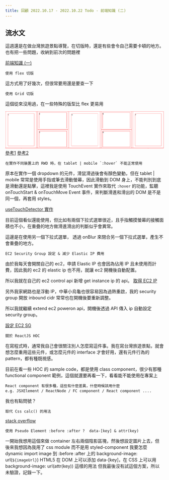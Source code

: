 ```yaml
---
title: 回顧 2022.10.17 - 2022.10.22 Todo - 前端知識 (二)
---
```


## 流水文

這週還是在做台灣旅遊景點導覽，在切版時，還是有些會令自己需要卡頓的地方。
也有把一些問題，收納到前次的問題裡

[前端知識 (一)](https://shengchih.github.io/2022/10/17/frontend-rwd/)

```
使用 flex 切版
```
這方式用了好幾次，但很常要用還是要查一下

```
使用 Grid 切版
```
這個從來沒用過，在一些特殊的版型比 flex 更易用

![](/images/20221021/grid_layout.png)
[參考1](https://blog.hinablue.me/css-grid-layout/)
[參考2](https://stackoverflow.com/questions/47601564/equal-width-columns-in-css-grid)

```
在實作不同裝置上的 RWD 時，在 tablet | mobile `:hover` 不能正常使用
```
原本在實作一個 dropdown 的元件，滑鼠滑過後會有顏色變動，但在 tablet | mobile 常常是使用手指或筆去滑動螢幕，因此滑動到 DOM 身上，不能判別到底是滑動還是點擊，這裡我是使用 TouchEvent 實作來取代 `:hover` 的功能，監聽 onTouchStart & onTouchMove Event 事件，來判斷滑進和滑出的 DOM 是不是同一個，再套用 styles。

[useTouchDetector 實作](https://github.com/ShengChih/Taiwan_Tourguide/blob/dev/src/hooks/useTouchDetector/index.ts)

目前這個看似還能使用，但比如有兩個下拉式選單很近，且手指觸摸螢幕的接觸面積也不小，在重疊的地方做滑進滑出的判斷似乎會異常。

這邊是在使用另一個下拉式選單， 透過 onBlur 來閉合另一個下拉式選單，產生不會重疊的地方。

```
EC2 Security Group 設定 & 減少 Elastic IP 費用
```
由於我每天會開關自己的 ec2，申請 Elastic IP 也會因為佔用 IP 且未使用而計費，因此我的 ec2 的 elastic ip 也不用，就讓 ec2 開機後自動配置。

所以我就在自己的 ec2 control api 新增 get instance ip 的 api。
[取得 EC2 IP](https://github.com/ShengChih/aws-ec2-power-switcher/blob/dev/lambda_func/ec2_control/api.py#L316)

另外我家網路也是浮動 IP，中華小烏龜也很容易因為過熱重啟，我的 security group 開放 inbound cidr 常常也在開機後要重新調整。

所以我就繼續 extend ec2 poweron api，開機後透過 API 傳入 ip 自動設定 security group。

[設定 EC2 SG](https://github.com/ShengChih/aws-ec2-power-switcher/blob/dev/lambda_func/ec2_control/api.py#L243)


```
關於 ReactJS HOC
```
在寫程式時，通常我自己會很關注別人怎麼寫這件事。我在寫台灣旅遊景點，就會想怎麼重用這些元件，或怎麼元件的 interface 才會好用，還有元件行為的 pattern，都有種既視感。

目前在看一些 HOC 的 sample code，都是使用 class component，很少有那種 functional component 範例，這個就還要再看一下，看看能不能使用在專案上


```
React component 有很多種，這些有什麼差異，什麼時候該用什麼
e.g. JSXElement / ReactNode / FC component / React component ....
```
我也有點問號？


```
取代 Css calc() 的用法
```
[stack overflow](https://stackoverflow.com/questions/16034397/css-calc-alternative)

```
使用 Pseudo Element :before :after ?  data-[key] & attr(key)
```
一開始我想用這個來做 container 左右兩個陰影區塊，然後想設定圖片上去，但後來我想因為我用了 css module 而不是用 styled-component
我要怎麼 dynamic import image 到 :before :after 上的 background-image: url(`${imageUrl}`)
HTML5 在 DOM 上可以添加 data-[key]，在 CSS 上可以用 background-image: url(attr(key)) 這樣的用法
但我最後沒有試這個方案，所以未驗證，記錄一下。
